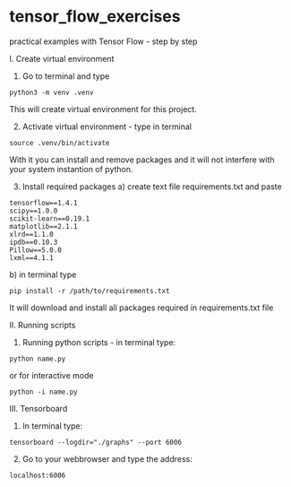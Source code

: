 # tensor_flow_exercises
practical examples with Tensor Flow - step by step

I. Create virtual environment
  1. Go to terminal and type 
  
    python3 -m venv .venv
  
  This will create virtual environment for this project. 
  
  2. Activate virtual environment - type in terminal 
    
    source .venv/bin/activate
  
  With it you can install and remove packages and it will not interfere with your system instantion of python.
    
  3. Install required packages
  a) create text file requirements.txt and paste
  
    tensorflow==1.4.1
    scipy==1.0.0
    scikit-learn==0.19.1
    matplotlib==2.1.1
    xlrd==1.1.0
    ipdb==0.10.3
    Pillow==5.0.0
    lxml==4.1.1

  b) in terminal type
  
    pip install -r /path/to/requirements.txt

  It will download and install all packages required in requirements.txt file
    
II. Running scripts
  1. Running python scripts - in terminal type:
    
    python name.py 
    
  or for interactive mode
  
    python -i name.py
  
III. Tensorboard
  1. In terminal type:
  
    tensorboard --logdir="./graphs" --port 6006
  
  2. Go to your webbrowser and type the address:
  
    localhost:6006
  
